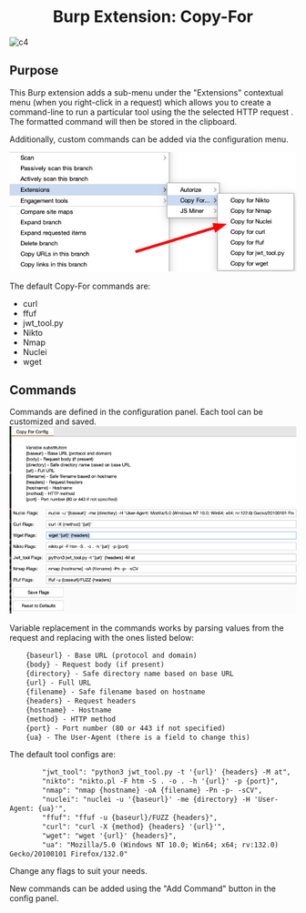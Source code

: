 <p align="center"><h1 align="center">Burp Extension: Copy-For</h1></p>

![c4](https://github.com/user-attachments/assets/32a9c986-98a8-4462-b3f1-8c49932394bb)

## Purpose 
This Burp extension adds a sub-menu under the "Extensions" contextual menu (when you right-click in a request) which allows you to create a command-line to run a particular tool using the the selected HTTP request . The formatted command will then be stored in the clipboard.

Additionally, custom commands can be added via the configuration menu.

![Menu Selection](images/menu.png)

The default Copy-For commands are: 
* curl
* ffuf
* jwt_tool.py
* Nikto
* Nmap
* Nuclei
* wget

## Commands
Commands are defined in the configuration panel. Each tool can be customized and saved.
![Config Screen](images/config.png)

Variable replacement in the commands works by parsing values from the request and replacing with the ones listed below:
```
    {baseurl} - Base URL (protocol and domain)
    {body} - Request body (if present)
    {directory} - Safe directory name based on base URL
    {url} - Full URL
    {filename} - Safe filename based on hostname
    {headers} - Request headers
    {hostname} - Hostname
    {method} - HTTP method
    {port} - Port number (80 or 443 if not specified)
    {ua} - The User-Agent (there is a field to change this)
```

The default tool configs are:
```
        "jwt_tool": "python3 jwt_tool.py -t '{url}' {headers} -M at",
        "nikto": "nikto.pl -F htm -S . -o . -h '{url}' -p {port}",
        "nmap": "nmap {hostname} -oA {filename} -Pn -p- -sCV",
        "nuclei": "nuclei -u '{baseurl}' -me {directory} -H 'User-Agent: {ua}'",
        "ffuf": "ffuf -u {baseurl}/FUZZ {headers}",
        "curl": "curl -X {method} {headers} '{url}'",
        "wget": "wget '{url}' {headers}",
        "ua": "Mozilla/5.0 (Windows NT 10.0; Win64; x64; rv:132.0) Gecko/20100101 Firefox/132.0"
```

Change any flags to suit your needs. 

New commands can be added using the "Add Command" button in the config panel.
